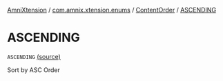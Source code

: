 [AmniXtension](../../index.md) / [com.amnix.xtension.enums](../index.md) / [ContentOrder](index.md) / [ASCENDING](./-a-s-c-e-n-d-i-n-g.md)

# ASCENDING

`ASCENDING` [(source)](https://github.com/AmniX/AmniXTension/tree/master/AmniXtension/src/main/java/com/amnix/xtension/enums/ContentOrder.kt#L27)

Sort by ASC Order


